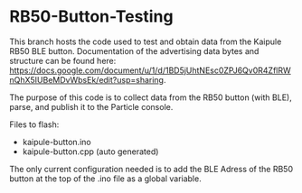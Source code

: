 # RB50-Button-Testing

This branch hosts the code used to test and obtain data from the Kaipule RB50 BLE button. Documentation of the advertising data bytes and structure can be found here: https://docs.google.com/document/u/1/d/1BD5jUhtNEsc0ZPJ6Qv0R4ZflRWnQhX5IUBeMDvWbsEk/edit?usp=sharing. 

The purpose of this code is to collect data from the RB50 button (with BLE), parse, and publish it to the Particle console. 

Files to flash:
  - kaipule-button.ino
  - kaipule-button.cpp (auto generated)

The only current configuration needed is to add the BLE Adress of the RB50 button at the top of the .ino file as a global variable.

